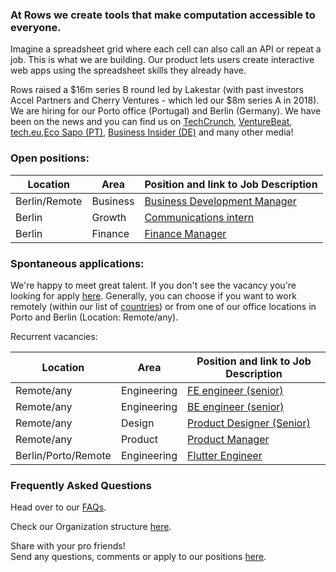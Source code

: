 ### At Rows we create tools that make computation accessible to everyone.

Imagine a spreadsheet grid where each cell can also call an API or repeat a job. This is what we are building. Our product lets users create interactive web apps using the spreadsheet skills they already have.

Rows raised a $16m series B round led by Lakestar (with past investors Accel Partners and Cherry Ventures - which led our $8m series A in 2018). We are hiring for our Porto office (Portugal) and Berlin (Germany). We have been on the news and you can find us on [TechCrunch](https://tcrn.ch/3dEhNKD), [VentureBeat](https://venturebeat.com/2021/02/23/rows-raises-16-million-and-launches-next-gen-spreadsheets-with-built-in-data-integrations/), [tech.eu](https://tech.eu/brief/rows-series-b/),[Eco Sapo (PT)](https://eco.sapo.pt/2021/02/23/rows-capta-13-milhoes-em-serie-b-para-continuar-a-fazer-crescer-equipa-e-produto-entre-o-porto-e-berlim/), [Business Insider (DE)](https://www.businessinsider.de/gruenderszene/rows-excel-konkurrent-finanzierung/) and many other media!

### Open positions:

| Location            | Area         | Position and link to Job Description                                       |
| --------------------| ------------ | ---------------------------------------------------------------------------|    
| Berlin/Remote       | Business   | [Business Development Manager](https://github.com/rows/hiring/blob/master/job%20descriptions/Business%20Development%20Manager_Berlin_remote.md)|
| Berlin              | Growth       | [Communications intern](/job%20descriptions/Communications%20-%20Intern.md)|
| Berlin              | Finance      | [Finance Manager ](https://github.com/rows/hiring/blob/master/job%20descriptions/Finance%20Manager_Berlin.md)|

### Spontaneous applications:

We're happy to meet great talent. If you don't see the vacancy you're looking for apply [here](mailto:join@rows.com).
Generally, you can choose if you want to work remotely (within our list of [countries](https://github.com/rows/hiring/blob/master/FAQs.md)) or from one of our office locations in Porto and Berlin (Location: Remote/any).

Recurrent vacancies:

| Location            | Area         | Position and link to Job Description                                    |
| --------------------| ------------ | ----------------------------------------------------------------------- |    
| Remote/any          | Engineering  | [FE engineer (senior)](/job%20descriptions/FE%20engineer%20(senior).md) |
| Remote/any          | Engineering  | [BE engineer (senior)](/job%20descriptions/BE%20engineer%20(senior).md) |
| Remote/any          | Design       | [Product Designer (Senior)](https://github.com/rows/hiring/blob/master/job%20descriptions/Product%20Designer%20(Senior).md)   |
| Remote/any          | Product      | [Product Manager](https://github.com/rows/hiring/blob/master/job%20descriptions/Product%20Manager.md) |
| Berlin/Porto/Remote | Engineering  | [Flutter Engineer](https://github.com/rows/hiring/blob/master/job%20descriptions/Flutter%20Engineer.md) |


### Frequently Asked Questions
Head over to our [FAQs](/FAQs.md).

Check our Organization structure [here](/Teams.md).

Share with your pro friends!  
Send any questions, comments or apply to our positions [here](mailto:join@rows.com).
